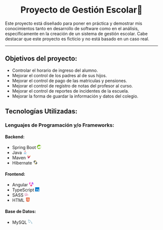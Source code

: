 <h1 align="center">Proyecto de Gestión Escolar🏫</h1>
Este proyecto está diseñado para poner en práctica y demostrar mis conocimientos tanto en desarrollo de software como en el análisis, específicamente en la creación de un sistema de gestión escolar. Cabe destacar que este proyecto es ficticio y no está basado en un caso real.

___
<h2>Objetivos del proyecto:</h2>

  - Controlar el horario de ingreso del alumno.
  - Mejorar el control de los padres al de sus hijos.
  - Mejorar el control de pago de las matriculas y pensiones.
  - Mejorar el control de registro de notas del profesor al curso.
  - Mejorar el control de reportes de incidentes de la escuela.
  - Mejorar la forma de guardar la información y datos del colegio.

<h2>Tecnologías Utilizadas:</h2>
<h3>Lenguajes de Programación y/o Frameworks:</h3>
<h4>Backend:</h4>

  - Spring Boot <img src="https://github.com/devicons/devicon/blob/master/icons/spring/spring-original.svg" title="SPRING" alt="SPRING" width="14" height="14">&nbsp;
  - Java <img src="https://github.com/devicons/devicon/blob/master/icons/java/java-original.svg" title="JAVA" alt="JAVA" width="14" height="14">&nbsp;
  - Maven <img src="https://github.com/devicons/devicon/blob/6910f0503efdd315c8f9b858234310c06e04d9c0/icons/maven/maven-original.svg?plain=1" title="JAVA" alt="JAVA" width="14" height="14">&nbsp;
  - Hibernate <img src="https://github.com/devicons/devicon/blob/master/icons/hibernate/hibernate-original.svg" title="JAVA" alt="JAVA" width="14" height="14">&nbsp;

<h4>Frontend:</h4>

  - Angular <img src="https://github.com/devicons/devicon/blob/master/icons/angular/angular-original.svg" title="Angular" alt="Angular" width="14" height="14">&nbsp;
  - TypeScript <img src="https://github.com/devicons/devicon/blob/master/icons/typescript/typescript-original.svg" title="TS" alt="TS" width="14" height="14">&nbsp;
  - SASS <img src="https://github.com/devicons/devicon/blob/master/icons/sass/sass-original.svg" title="JAVA" alt="JAVA" width="14" height="14">&nbsp;
  - HTML <img src="https://github.com/devicons/devicon/blob/master/icons/html5/html5-original.svg" title="HTML5" alt="HTML" width="14" height="14">&nbsp;
  
<h4>Base de Datos:</h4>

  - MySQL <img src="https://github.com/devicons/devicon/blob/master/icons/mysql/mysql-original.svg" title="MYSQL" alt="MYSQL" width="14" height="14">&nbsp;
